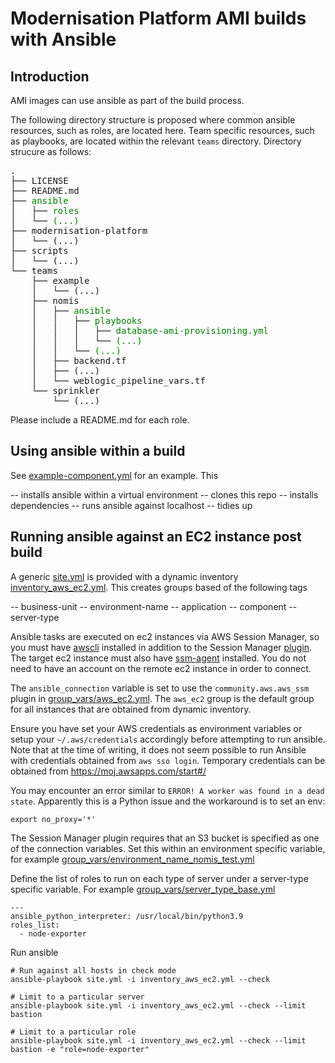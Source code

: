 # Modernisation Platform AMI builds with Ansible

## Introduction

AMI images can use ansible as part of the build process.

The following directory structure is proposed where common ansible resources,
such as roles, are located here. Team specific resources, such as playbooks,
are located within the relevant `teams` directory. Directory strucure as
follows:

<pre>
.
├── LICENSE
├── README.md
├── <span style="color:green">ansible</span>
│   ├── <span style="color:green">roles</span>
│   └── <span style="color:green">(...)</span>
├── modernisation-platform
│   └── (...)
├── scripts
│   └── (...)
└── teams
    ├── example
    │   └── (...)
    ├── nomis
    │   ├── <span style="color:green">ansible</span>
    │   │   ├── <span style="color:green">playbooks</span>
    │   │   │   ├── <span style="color:green">database-ami-provisioning.yml</span>
    │   │   │   └── <span style="color:green">(...)</span>
    │   │   └── <span style="color:green">(...)</span>
    │   ├── backend.tf
    │   ├── (...)
    │   └── weblogic_pipeline_vars.tf
    └── sprinkler
        └── (...)
</pre>

Please include a README.md for each role.

## Using ansible within a build

See [example-component.yml](/teams/nomis/components/rhel_7_9_baseimage/rhel_7_9_baseimage.yml.tftpl)
for an example. This

-- installs ansible within a virtual environment
-- clones this repo
-- installs dependencies
-- runs ansible against localhost
-- tidies up

## Running ansible against an EC2 instance post build

A generic [site.yml](/ansible/site.yml) is provided with a dynamic inventory
[inventory_aws_ec2.yml](/ansible/inventory_aws_ec2.yml). This creates groups
based of the following tags

-- business-unit
-- environment-name
-- application
-- component
-- server-type

Ansible tasks are executed on ec2 instances via AWS Session Manager, so you must have [awscli](https://docs.aws.amazon.com/cli/latest/userguide/install-cliv2-mac.html#cliv2-mac-install-cmd) installed in addition to the Session Manager [plugin](https://docs.aws.amazon.com/systems-manager/latest/userguide/session-manager-working-with-install-plugin.html#install-plugin-macos-signed). The target ec2 instance must also have [ssm-agent](https://docs.aws.amazon.com/systems-manager/latest/userguide/ssm-agent.html) installed. You do not need to have an account on the remote ec2 instance in order to connect.

The `ansible_connection` variable is set to use the `community.aws.aws_ssm` plugin in [group_vars/aws_ec2.yml](/ansible/group_vars/aws_ec2.yml). The `aws_ec2` group is the default group for all instances that are obtained from dynamic inventory.

Ensure you have set your AWS credentials as environment variables or setup your `~/.aws/credentials` accordingly before attempting to run ansible. Note that at the time of writing, it does not seem possible to run Ansible with credentials obtained from `aws sso login`. Temporary credentials can be obtained from https://moj.awsapps.com/start#/

You may encounter an error similar to `ERROR! A worker was found in a dead state`. Apparently this is a Python issue and the workaround is to set an env:

```
export no_proxy='*'
```

The Session Manager plugin requires that an S3 bucket is specified as one of the connection variables. Set this within an environment specific variable, for example [group_vars/environment_name_nomis_test.yml](/ansible/group_vars/environment_name_nomis_test.yml)

Define the list of roles to run on each type of server under a server-type specific variable. For example [group_vars/server_type_base.yml](/ansible/group_vars/server_type_base.yml)

```
---
ansible_python_interpreter: /usr/local/bin/python3.9
roles_list:
  - node-exporter
```

Run ansible

```
# Run against all hosts in check mode
ansible-playbook site.yml -i inventory_aws_ec2.yml --check

# Limit to a particular server
ansible-playbook site.yml -i inventory_aws_ec2.yml --check --limit bastion

# Limit to a particular role
ansible-playbook site.yml -i inventory_aws_ec2.yml --check --limit bastion -e "role=node-exporter"
```
